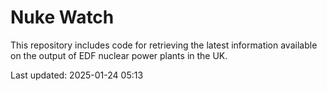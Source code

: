 # Nuke Watch

This repository includes code for retrieving the latest information available on the output of EDF nuclear power plants in the UK.

Last updated: 2025-01-24 05:13